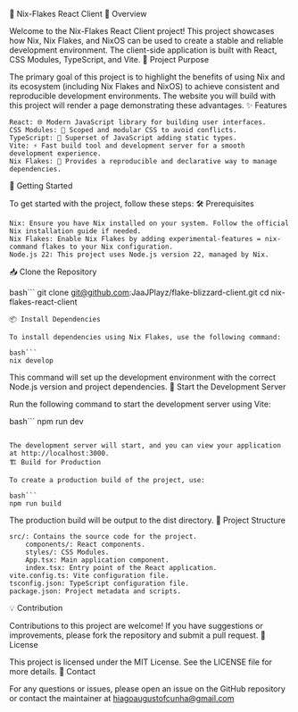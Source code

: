 🚀 Nix-Flakes React Client
🌟 Overview

Welcome to the Nix-Flakes React Client project! This project showcases how Nix, Nix Flakes, and NixOS can be used to create a stable and reliable development environment. The client-side application is built with React, CSS Modules, TypeScript, and Vite.
🎯 Project Purpose

The primary goal of this project is to highlight the benefits of using Nix and its ecosystem (including Nix Flakes and NixOS) to achieve consistent and reproducible development environments. The website you will build with this project will render a page demonstrating these advantages.
✨ Features

    React: 🌐 Modern JavaScript library for building user interfaces.
    CSS Modules: 🎨 Scoped and modular CSS to avoid conflicts.
    TypeScript: 📜 Superset of JavaScript adding static types.
    Vite: ⚡ Fast build tool and development server for a smooth development experience.
    Nix Flakes: 🧩 Provides a reproducible and declarative way to manage dependencies.

🚀 Getting Started

To get started with the project, follow these steps:
🛠️ Prerequisites

    Nix: Ensure you have Nix installed on your system. Follow the official Nix installation guide if needed.
    Nix Flakes: Enable Nix Flakes by adding experimental-features = nix-command flakes to your Nix configuration.
    Node.js 22: This project uses Node.js version 22, managed by Nix.

📥 Clone the Repository

bash```
git clone git@github.com:JaaJPlayz/flake-blizzard-client.git
cd nix-flakes-react-client
```
📦 Install Dependencies

To install dependencies using Nix Flakes, use the following command:

bash```
nix develop
```

This command will set up the development environment with the correct Node.js version and project dependencies.
🚀 Start the Development Server

Run the following command to start the development server using Vite:

bash```
npm run dev
```

The development server will start, and you can view your application at http://localhost:3000.
🏗️ Build for Production

To create a production build of the project, use:

bash```
npm run build
```

The production build will be output to the dist directory.
📁 Project Structure

    src/: Contains the source code for the project.
        components/: React components.
        styles/: CSS Modules.
        App.tsx: Main application component.
        index.tsx: Entry point of the React application.
    vite.config.ts: Vite configuration file.
    tsconfig.json: TypeScript configuration file.
    package.json: Project metadata and scripts.

💡 Contribution

Contributions to this project are welcome! If you have suggestions or improvements, please fork the repository and submit a pull request.
📝 License

This project is licensed under the MIT License. See the LICENSE file for more details.
📧 Contact

For any questions or issues, please open an issue on the GitHub repository or contact the maintainer at hiagoaugustofcunha@gmail.com
